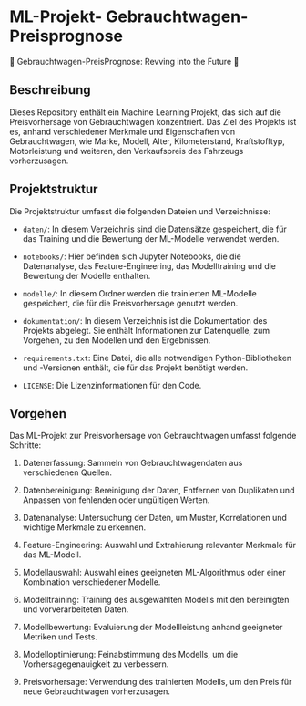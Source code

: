 # ML-Projekt- Gebrauchtwagen-Preisprognose
🚗 Gebrauchtwagen-PreisPrognose: Revving into the Future 🏁

## Beschreibung

Dieses Repository enthält ein Machine Learning Projekt, das sich auf die Preisvorhersage von Gebrauchtwagen konzentriert. Das Ziel des Projekts ist es, anhand verschiedener Merkmale und Eigenschaften von Gebrauchtwagen, wie Marke, Modell, Alter, Kilometerstand, Kraftstofftyp, Motorleistung und weiteren, den Verkaufspreis des Fahrzeugs vorherzusagen.

## Projektstruktur

Die Projektstruktur umfasst die folgenden Dateien und Verzeichnisse:

- `daten/`: In diesem Verzeichnis sind die Datensätze gespeichert, die für das Training und die Bewertung der ML-Modelle verwendet werden.

- `notebooks/`: Hier befinden sich Jupyter Notebooks, die die Datenanalyse, das Feature-Engineering, das Modelltraining und die Bewertung der Modelle enthalten.

- `modelle/`: In diesem Ordner werden die trainierten ML-Modelle gespeichert, die für die Preisvorhersage genutzt werden.

- `dokumentation/`: In diesem Verzeichnis ist die Dokumentation des Projekts abgelegt. Sie enthält Informationen zur Datenquelle, zum Vorgehen, zu den Modellen und den Ergebnissen.

- `requirements.txt`: Eine Datei, die alle notwendigen Python-Bibliotheken und -Versionen enthält, die für das Projekt benötigt werden.

- `LICENSE`: Die Lizenzinformationen für den Code.

## Vorgehen

Das ML-Projekt zur Preisvorhersage von Gebrauchtwagen umfasst folgende Schritte:

1. Datenerfassung: Sammeln von Gebrauchtwagendaten aus verschiedenen Quellen.

2. Datenbereinigung: Bereinigung der Daten, Entfernen von Duplikaten und Anpassen von fehlenden oder ungültigen Werten.

3. Datenanalyse: Untersuchung der Daten, um Muster, Korrelationen und wichtige Merkmale zu erkennen.

4. Feature-Engineering: Auswahl und Extrahierung relevanter Merkmale für das ML-Modell.

5. Modellauswahl: Auswahl eines geeigneten ML-Algorithmus oder einer Kombination verschiedener Modelle.

6. Modelltraining: Training des ausgewählten Modells mit den bereinigten und vorverarbeiteten Daten.

7. Modellbewertung: Evaluierung der Modellleistung anhand geeigneter Metriken und Tests.

8. Modelloptimierung: Feinabstimmung des Modells, um die Vorhersagegenauigkeit zu verbessern.

9. Preisvorhersage: Verwendung des trainierten Modells, um den Preis für neue Gebrauchtwagen vorherzusagen.
